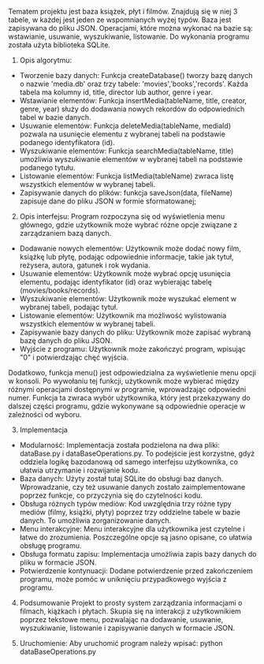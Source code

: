 Tematem projektu jest baza książek, płyt i filmów. Znajdują się w niej 3 tabele, w każdej jest jeden ze 
wspomnianych wyżej typów. Baza jest zapisywana do pliku JSON. Operacjami, które można wykonać na bazie są:
wstawianie, usuwanie, wyszukiwanie, listowanie. Do wykonania programu została użyta biblioteka SQLite.

1. Opis algorytmu:
- Tworzenie bazy danych: 
Funkcja createDatabase() tworzy bazę danych o nazwie 'media.db' oraz trzy tabele:
'movies','books','records'. 
Każda tabela ma kolumny id, title, director lub author, genre i year.
- Wstawianie elementów:
Funkcja insertMedia(tableName, title, creator, genre, year) służy do dodawania nowych rekordów do odpowiednich tabel 
w bazie danych.
- Usuwanie elementów:
Funkcja deleteMedia(tableName, mediaId) pozwala na usunięcie elementu z wybranej tabeli na podstawie podanego identyfikatora (id).
- Wyszukiwanie elementów:
Funkcja searchMedia(tableName, title) umożliwia wyszukiwanie elementów w wybranej tabeli na podstawie podanego tytułu.
- Listowanie elementów:
Funkcja listMedia(tableName) zwraca listę wszystkich elementów w wybranej tabeli.
- Zapisywanie danych do plików:
funkcja saveJson(data, fileName) zapisuje dane do pliku JSON w formie sformatowanej;

2. Opis interfejsu:
Program rozpoczyna się od wyświetlenia menu głównego, gdzie użytkownik może wybrać różne opcje związane z zarządzaniem 
bazą danych.
- Dodawanie nowych elementów:
Użytkownik może dodać nowy film, książkę lub płytę, podając odpowiednie informacje, takie jak tytuł, reżysera, autora, 
gatunek i rok wydania.
- Usuwanie elementów:
Użytkownik może wybrać opcję usunięcia elementu, podając identyfikator (id) oraz wybierając tabelę (movies/books/records).
- Wyszukiwanie elementów:
Użytkownik może wyszukać element w wybranej tabeli, podając tytuł.
- Listowanie elementów:
Użytkownik ma możliwość wylistowania wszystkich elementów w wybranej tabeli.
- Zapisywanie bazy danych do pliku:
Użytkownik może zapisać wybraną bazę danych do pliku JSON.
- Wyjście z programu:
Użytkownik może zakończyć program, wpisując "0" i potwierdzając chęć wyjścia.

Dodatkowo, funkcja menu() jest odpowiedzialna za wyświetlenie menu opcji w konsoli. Po wywołaniu tej funkcji, 
użytkownik może wybierać między różnymi operacjami dostępnymi w programie, wprowadzając odpowiedni numer. 
Funkcja ta zwraca wybór użytkownika, który jest przekazywany do dalszej części programu, 
gdzie wykonywane są odpowiednie operacje w zależności od wyboru.

3. Implementacja
- Modularność:
Implementacja została podzielona na dwa pliki: dataBase.py i dataBaseOperations.py. To podejście jest korzystne, 
gdyż oddziela logikę bazodanową od samego interfejsu użytkownika, co ułatwia utrzymanie i rozwijanie kodu.
- Baza danych:
Użyty został tutaj SQLite do obsługi baz danych.
Wprowadzanie, czy też usuwanie danych zostało zaimplementowane poprzez funkcje, co przyczynia się do czytelności kodu.
- Obsługa różnych typów mediów:
Kod uwzględnia trzy różne typy mediów (filmy, książki, płyty) poprzez trzy oddzielne tabele w bazie danych. 
To umożliwia zorganizowanie danych.
- Menu interakcyjne:
Menu interakcyjne dla użytkownika jest czytelne i łatwe do zrozumienia. Poszczególne opcje są jasno opisane, 
co ułatwia obsługę programu.
- Obsługa formatu zapisu:
Implementacja umożliwia zapis bazy danych do pliku w formacie JSON.
- Potwierdzenie kontynuacji:
Dodane potwierdzenie przed zakończeniem programu, może pomóc w uniknięciu przypadkowego wyjścia z programu.

4. Podsumowanie
Projekt to prosty system zarządzania informacjami o filmach, kiążkach i płytach. Skupia się na interakcji z użytkownikiem
poprzez tekstowe menu, pozwalając na dodawanie, usuwanie, wyszukiwanie, listowanie i zapisywanie danych w formacie JSON.

5. Uruchomienie: 
Aby uruchomić program należy wpisać: python dataBaseOperations.py
    